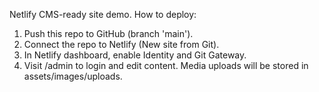 Netlify CMS-ready site demo.
How to deploy:
1) Push this repo to GitHub (branch 'main').
2) Connect the repo to Netlify (New site from Git).
3) In Netlify dashboard, enable Identity and Git Gateway.
4) Visit /admin to login and edit content.
Media uploads will be stored in assets/images/uploads.
